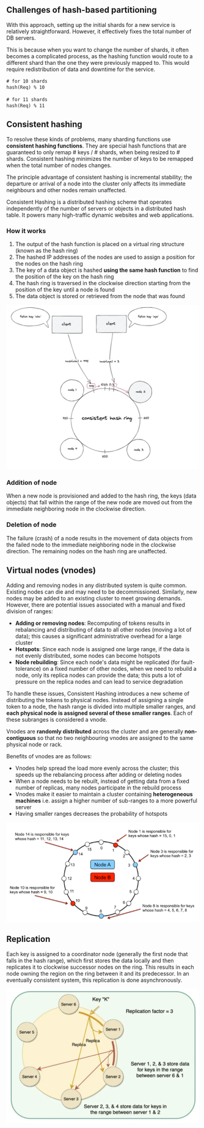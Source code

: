 ## Challenges of hash-based partitioning

With this approach, setting up the initial shards for a new service is relatively straightforward. However, it effectively fixes the total number of DB servers.

This is because when you want to change the number of shards, it often becomes a complicated process, as the hashing function would route to a different shard than the one they were previously mapped to. This would require redistribution of data and downtime for the service.

```
# for 10 shards
hash(Req) % 10

# for 11 shards
hash(Req) % 11
```

## Consistent hashing

To resolve these kinds of problems, many sharding functions use **consistent hashing functions**. They are special hash functions that are guaranteed to only remap # keys / # shards, when being resized to # shards. Consistent hashing minimizes the number of keys to be remapped when the total number of nodes changes.

The principle advantage of consistent hashing is incremental stability; the departure or arrival of a node into the cluster only affects its immediate neighbours and other nodes remain unaffected.

Consistent Hashing is a distributed hashing scheme that operates independently of the number of servers or objects in a distributed hash table. It powers many high-traffic dynamic websites and web applications.

### How it works

1. The output of the hash function is placed on a virtual ring structure (known as the hash ring)
2. The hashed IP addresses of the nodes are used to assign a position for the nodes on the hash ring
3. The key of a data object is hashed **using the same hash function** to find the position of the key on the hash ring
4. The hash ring is traversed in the clockwise direction starting from the position of the key until a node is found
5. The data object is stored or retrieved from the node that was found

<img src="../../assets/consistent-hashing.png">

### Addition of node

When a new node is provisioned and added to the hash ring, the keys (data objects) that fall within the range of the new node are moved out from the immediate neighboring node in the clockwise direction.

### Deletion of node

The failure (crash) of a node results in the movement of data objects from the failed node to the immediate neighboring node in the clockwise direction. The remaining nodes on the hash ring are unaffected.

## Virtual nodes (vnodes)

Adding and removing nodes in any distributed system is quite common. Existing nodes can die and may need to be decommissioned. Similarly, new nodes may be added to an existing cluster to meet growing demands. However, there are potential issues associated with a manual and fixed division of ranges:

- **Adding or removing nodes**: Recomputing of tokens results in rebalancing and distributing of data to all other nodes (moving a lot of data); this causes a significant administrative overhead for a large cluster
- **Hotspots**: Since each node is assigned one large range, if the data is not evenly distributed, some nodes can become hotspots
- **Node rebuilding**: Since each node's data might be replicated (for fault-tolerance) on a fixed number of other nodes, when we need to rebuild a node, only its replica nodes can provide the data; this puts a lot of pressure on the replica nodes and can lead to service degradation

To handle these issues, Consistent Hashing introduces a new scheme of distributing the tokens to physical nodes. Instead of assigning a single token to a node, the hash range is divided into multiple smaller ranges, and **each physical node is assigned several of these smaller ranges**. Each of these subranges is considered a vnode.

Vnodes are **randomly distributed** across the cluster and are generally **non-contiguous** so that no two neighbouring vnodes are assigned to the same physical node or rack.

Benefits of vnodes are as follows:

- Vnodes help spread the load more evenly across the cluster; this speeds up the rebalancing process after adding or deleting nodes
- When a node needs to be rebuilt, instead of getting data from a fixed number of replicas, many nodes participate in the rebuild process
- Vnodes make it easier to maintain a cluster containing **heterogeneous machines** i.e. assign a higher number of sub-ranges to a more powerful server
- Having smaller ranges decreases the probability of hotspots

<img src="../../assets/consistent-hashing-vnode.png">

## Replication

Each key is assigned to a coordinator node (generally the first node that falls in the hash range), which first stores the data locally and then replicates it to clockwise successor nodes on the ring. This results in each node owning the region on the ring between it and its predecessor. In an eventually consistent system, this replication is done asynchronously.

<img src="../../assets/consistent-hashing-replication.png">
